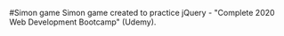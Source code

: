 #Simon game
Simon game created to practice jQuery - "Complete 2020 Web Development Bootcamp" (Udemy).
